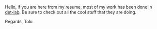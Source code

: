 Hello, if you are here from my resume, most of my work has been done in [det-lab](https://github.com/det-lab). Be sure to check out all the cool stuff that they are doing. 

Regards,
Tolu 
